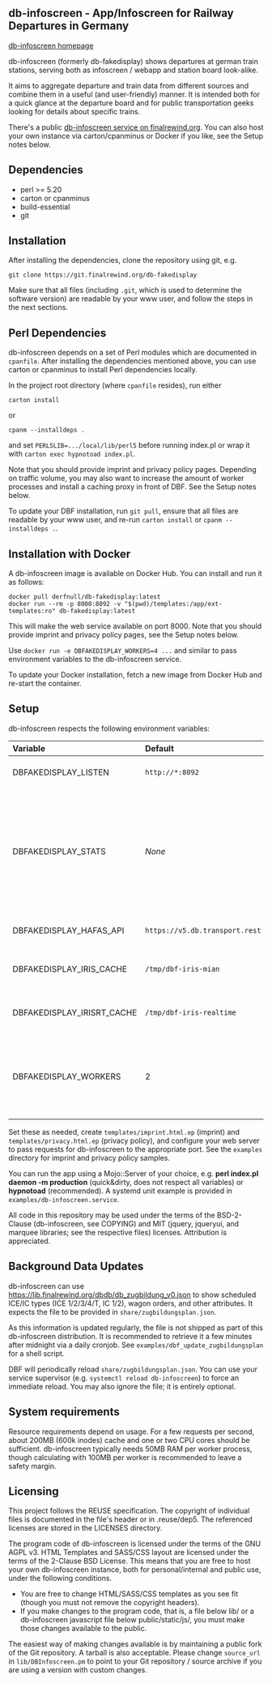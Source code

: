 db-infoscreen - App/Infoscreen for Railway Departures in Germany
---

[db-infoscreen homepage](https://finalrewind.org/projects/db-fakedisplay/)

db-infoscreen (formerly db-fakedisplay) shows departures at german train
stations, serving both as infoscreen / webapp and station board look-alike.

It aims to aggregate departure and train data from different sources and
combine them in a useful (and user-friendly) manner. It is intended both for a
quick glance at the departure board and for public transportation geeks looking
for details about specific trains.

There's a public [db-infoscreen service on
finalrewind.org](https://dbf.finalrewind.org/). You can also host your own
instance via carton/cpanminus or Docker if you like, see the Setup notes below.


Dependencies
---

 * perl >= 5.20
 * carton or cpanminus
 * build-essential
 * git

Installation
---

After installing the dependencies, clone the repository using git, e.g.

```
git clone https://git.finalrewind.org/db-fakedisplay
```

Make sure that all files (including `.git`, which is used to determine the
software version) are readable by your www user, and follow the steps in the
next sections.

Perl Dependencies
---

db-infoscreen depends on a set of Perl modules which are documented in
`cpanfile`. After installing the dependencies mentioned above, you can use
carton or cpanminus to install Perl dependencies locally.

In the project root directory (where `cpanfile` resides), run either

```
carton install
```

or

```
cpanm --installdeps .
```

and set `PERL5LIB=.../local/lib/perl5` before running index.pl or wrap it
with `carton exec hypnotoad index.pl`.

Note that you should provide imprint and privacy policy pages. Depending on
traffic volume, you may also want to increase the amount of worker processes
and install a caching proxy in front of DBF.  See the Setup notes below.

To update your DBF installation, run `git pull`, ensure that all files are
readable by your www user, and re-run `carton install` or `cpanm --installdeps
.`.

Installation with Docker
---

A db-infoscreen image is available on Docker Hub. You can install and run it
as follows:

```
docker pull derfnull/db-fakedisplay:latest
docker run --rm -p 8000:8092 -v "$(pwd)/templates:/app/ext-templates:ro" db-fakedisplay:latest
```

This will make the web service available on port 8000.  Note that you should
provide imprint and privacy policy pages, see the Setup notes below.

Use `docker run -e DBFAKEDISPLAY_WORKERS=4 ...` and similar to pass environment
variables to the db-infoscreen service.

To update your Docker installation, fetch a new image from Docker Hub and
re-start the container.

Setup
---

db-infoscreen respects the following environment variables:

| Variable | Default | Description |
| :------- | :------ | :---------- |
| DBFAKEDISPLAY\_LISTEN | `http://*:8092` | IP and Port for web service |
| DBFAKEDISPLAY\_STATS | _None_ | File in which the total count of backend API requests (excluding those answered from cache) is written |
| DBFAKEDISPLAY\_HAFAS\_API | `https://v5.db.transport.rest` | hafas-rest-api endpoint |
| DBFAKEDISPLAY\_IRIS\_CACHE | `/tmp/dbf-iris-mian` | Directory for IRIS schedule cache |
| DBFAKEDISPLAY\_IRISRT\_CACHE | `/tmp/dbf-iris-realtime` | Directory for IRIS realtime cache |
| DBFAKEDISPLAY\_WORKERS | 2 | Number of worker processes (i.e., maximum amount of concurrent requests) |

Set these as needed, create `templates/imprint.html.ep` (imprint) and
`templates/privacy.html.ep` (privacy policy), and configure your web server to
pass requests for db-infoscreen to the appropriate port. See the
`examples` directory for imprint and privacy policy samples.

You can run the app using a Mojo::Server of your choice, e.g.  **perl
index.pl daemon -m production** (quick&dirty, does not respect all variables)
or **hypnotoad** (recommended). A systemd unit example is provided in
`examples/db-infoscreen.service`.

All code in this repository may be used under the terms of the BSD-2-Clause
(db-infoscreen, see COPYING) and MIT (jquery, jqueryui, and marquee libraries;
see the respective files) licenses.  Attribution is appreciated.

Background Data Updates
---

db-infoscreen can use <https://lib.finalrewind.org/dbdb/db_zugbildung_v0.json>
to show scheduled ICE/IC types (ICE 1/2/3/4/T, IC 1/2), wagon orders, and other
attributes. It expects the file to be provided in `share/zugbildungsplan.json`.

As this information is updated regularly, the file is not shipped as part of
this db-infoscreen distribution. It is recommended to retrieve it a few minutes
after midnight via a daily cronjob. See `examples/dbf_update_zugbildungsplan`
for a shell script.

DBF will periodically reload `share/zugbildungsplan.json`. You can use your
service supervisor (e.g. `systemctl reload db-infoscreen`) to force an
immediate reload. You may also ignore the file; it is entirely optional.

System requirements
---

Resource requirements depend on usage. For a few requests per second, about
200MB (600k inodes) cache and one or two CPU cores should be sufficient.
db-infoscreen typically needs 50MB RAM per worker process, though calculating
with 100MB per worker is recommended to leave a safety margin.

Licensing
---

This project follows the REUSE specification. The copyright of individual files
is documented in the file's header or in .reuse/dep5. The referenced licenses
are stored in the LICENSES directory.

The program code of db-infoscreen is licensed under the terms of the GNU AGPL
v3. HTML Templates and SASS/CSS layout are licensed under the terms of the
2-Clause BSD License. This means that you are free to host your own
db-infoscreen instance, both for personal/internal and public use, under the
following conditions.

* You are free to change HTML/SASS/CSS templates as you see fit (though you
  must not remove the copyright headers).
* If you make changes to the program code, that is, a file below lib/ or a
  db-infoscreen javascript file below public/static/js/, you must make those
  changes available to the public.

The easiest way of making changes available is by maintaining a public fork of
the Git repository. A tarball is also acceptable. Please change `source_url` in
`lib/DBInfoscreen.pm` to point to your Git repository / source archive if you
are using a version with custom changes.
